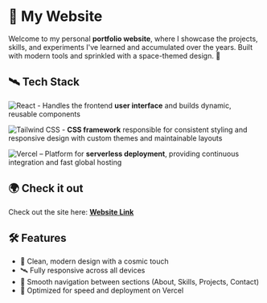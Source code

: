 # 🚀 My Website

Welcome to my personal **portfolio website**, where I showcase the projects, skills, and experiments I've learned and accumulated over the years.
Built with modern tools and sprinkled with a space-themed design. 🌠


## 🛰️ Tech Stack

![React](https://img.shields.io/badge/React-20232A?style=for-the-badge&logo=react&logoColor=61DAFB) - Handles the frontend **user interface** and builds dynamic, reusable components

![Tailwind CSS](https://img.shields.io/badge/TailwindCSS-38B2AC?style=for-the-badge&logo=tailwind-css&logoColor=white) - **CSS framework** responsible for consistent styling and responsive design with custom themes and maintainable layouts

![Vercel](https://img.shields.io/badge/Vercel-000000?style=for-the-badge&logo=vercel&logoColor=white) – Platform for **serverless deployment**, providing continuous integration and fast global hosting


## 🌍 Check it out  
Check out the site here: [**Website Link**](https://https://wendoleevillegas.vercel.app)


## 🛠️ Features

- 💫 Clean, modern design with a cosmic touch  
- 🛰️ Fully responsive across all devices  
- 🌌 Smooth navigation between sections (About, Skills, Projects, Contact)  
- 🚀 Optimized for speed and deployment on Vercel  
